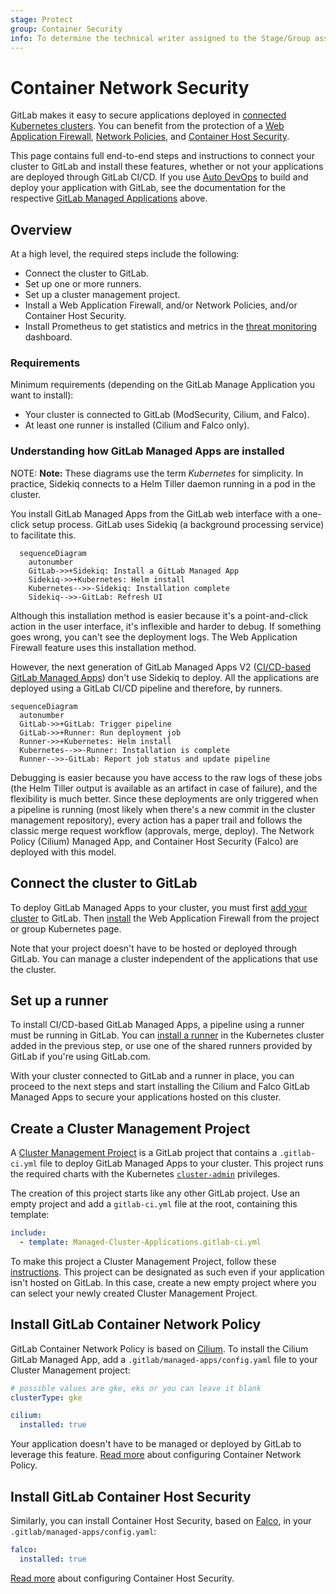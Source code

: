 ```yaml
---
stage: Protect
group: Container Security
info: To determine the technical writer assigned to the Stage/Group associated with this page, see https://about.gitlab.com/handbook/engineering/ux/technical-writing/#designated-technical-writers
---
```


# Container Network Security

GitLab makes it easy to secure applications deployed in [connected Kubernetes clusters](index.md).
You can benefit from the protection of a [Web Application Firewall](../../../topics/web_application_firewall/quick_start_guide.md),
[Network Policies](../../../topics/autodevops/stages.md#network-policy),
and [Container Host Security](../../clusters/applications.md#install-falco-using-gitlab-cicd).

This page contains full end-to-end steps and instructions to connect your cluster to GitLab and
install these features, whether or not your applications are deployed through GitLab CI/CD. If you
use [Auto DevOps](../../../topics/autodevops/index.md)
to build and deploy your application with GitLab, see the documentation for the respective
[GitLab Managed Applications](../../clusters/applications.md)
above.

## Overview

At a high level, the required steps include the following:

- Connect the cluster to GitLab.
- Set up one or more runners.
- Set up a cluster management project.
- Install a Web Application Firewall, and/or Network Policies, and/or Container Host
  Security.
- Install Prometheus to get statistics and metrics in the
  [threat monitoring](../../application_security/threat_monitoring/)
  dashboard.

### Requirements

Minimum requirements (depending on the GitLab Manage Application you want to install):

- Your cluster is connected to GitLab (ModSecurity, Cilium, and Falco).
- At least one runner is installed (Cilium and Falco only).

### Understanding how GitLab Managed Apps are installed

NOTE: **Note:**
These diagrams use the term _Kubernetes_ for simplicity. In practice, Sidekiq connects to a Helm
Tiller daemon running in a pod in the cluster.

You install GitLab Managed Apps from the GitLab web interface with a one-click setup process. GitLab
uses Sidekiq (a background processing service) to facilitate this.

```mermaid
  sequenceDiagram
    autonumber
    GitLab->>+Sidekiq: Install a GitLab Managed App
    Sidekiq->>+Kubernetes: Helm install
    Kubernetes-->>-Sidekiq: Installation complete
    Sidekiq-->>-GitLab: Refresh UI
```

Although this installation method is easier because it's a point-and-click action in the user
interface, it's inflexible and harder to debug. If something goes wrong, you can't see the
deployment logs. The Web Application Firewall feature uses this installation method.

However, the next generation of GitLab Managed Apps V2 ([CI/CD-based GitLab Managed Apps](https://gitlab.com/groups/gitlab-org/-/epics/2103))
don't use Sidekiq to deploy. All the applications are deployed using a GitLab CI/CD pipeline and
therefore, by runners.

```mermaid
sequenceDiagram
  autonumber
  GitLab->>+GitLab: Trigger pipeline
  GitLab->>+Runner: Run deployment job
  Runner->>+Kubernetes: Helm install
  Kubernetes-->>-Runner: Installation is complete
  Runner-->>-GitLab: Report job status and update pipeline
```

Debugging is easier because you have access to the raw logs of these jobs (the Helm Tiller output is
available as an artifact in case of failure), and the flexibility is much better. Since these
deployments are only triggered when a pipeline is running (most likely when there's a new commit in
the cluster management repository), every action has a paper trail and follows the classic merge
request workflow (approvals, merge, deploy). The Network Policy (Cilium) Managed App, and Container
Host Security (Falco) are deployed with this model.

## Connect the cluster to GitLab

To deploy GitLab Managed Apps to your cluster, you must first
[add your cluster](add_remove_clusters.md)
to GitLab. Then [install](../../clusters/applications.md#install-with-one-click)
the Web Application Firewall from the project or group Kubernetes page.

Note that your project doesn't have to be hosted or deployed through GitLab. You can manage a
cluster independent of the applications that use the cluster.

## Set up a runner

To install CI/CD-based GitLab Managed Apps, a pipeline using a runner must be running in
GitLab. You can [install a runner](../../clusters/applications.md#gitlab-runner)
in the Kubernetes cluster added in the previous step, or use one of the shared runners provided by
GitLab if you're using GitLab.com.

With your cluster connected to GitLab and a runner in place, you can proceed to the next
steps and start installing the Cilium and Falco GitLab Managed Apps to secure your applications
hosted on this cluster.

## Create a Cluster Management Project

A [Cluster Management Project](../../clusters/management_project.md)
is a GitLab project that contains a `.gitlab-ci.yml` file to deploy GitLab Managed Apps to your
cluster. This project runs the required charts with the Kubernetes
[`cluster-admin`](https://kubernetes.io/docs/reference/access-authn-authz/rbac/#user-facing-roles)
privileges.

The creation of this project starts like any other GitLab project. Use an empty
project and add a `gitlab-ci.yml` file at the root, containing this template:

```yaml
include:
  - template: Managed-Cluster-Applications.gitlab-ci.yml
```

To make this project a Cluster Management Project, follow these
[instructions](../../clusters/management_project.md#selecting-a-cluster-management-project).
This project can be designated as such even if your application isn't hosted on GitLab. In this
case, create a new empty project where you can select your newly created Cluster Management Project.

## Install GitLab Container Network Policy

GitLab Container Network Policy is based on [Cilium](https://cilium.io/). To
install the Cilium GitLab Managed App, add a
`.gitlab/managed-apps/config.yaml` file to your Cluster Management project:

```yaml
# possible values are gke, eks or you can leave it blank
clusterType: gke

cilium:
  installed: true
```

Your application doesn't have to be managed or deployed by GitLab to leverage this feature.
[Read more](../../clusters/applications.md#install-cilium-using-gitlab-cicd)
about configuring Container Network Policy.

## Install GitLab Container Host Security

Similarly, you can install Container Host Security, based on
[Falco](https://falco.org/), in your `.gitlab/managed-apps/config.yaml`:

```yaml
falco:
  installed: true
```

[Read more](../../clusters/applications.md#install-falco-using-gitlab-cicd)
about configuring Container Host Security.
